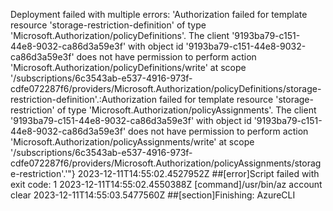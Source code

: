 Deployment failed with multiple errors: 'Authorization failed for template resource 'storage-restriction-definition' of type 'Microsoft.Authorization/policyDefinitions'. The client '9193ba79-c151-44e8-9032-ca86d3a59e3f' with object id '9193ba79-c151-44e8-9032-ca86d3a59e3f' does not have permission to perform action 'Microsoft.Authorization/policyDefinitions/write' at scope '/subscriptions/6c3543ab-e537-4916-973f-cdfe072287f6/providers/Microsoft.Authorization/policyDefinitions/storage-restriction-definition'.:Authorization failed for template resource 'storage-restriction' of type 'Microsoft.Authorization/policyAssignments'. The client '9193ba79-c151-44e8-9032-ca86d3a59e3f' with object id '9193ba79-c151-44e8-9032-ca86d3a59e3f' does not have permission to perform action 'Microsoft.Authorization/policyAssignments/write' at scope '/subscriptions/6c3543ab-e537-4916-973f-cdfe072287f6/providers/Microsoft.Authorization/policyAssignments/storage-restriction'.'"}
2023-12-11T14:55:02.4527952Z ##[error]Script failed with exit code: 1
2023-12-11T14:55:02.4550388Z [command]/usr/bin/az account clear
2023-12-11T14:55:03.5477560Z ##[section]Finishing: AzureCLI
